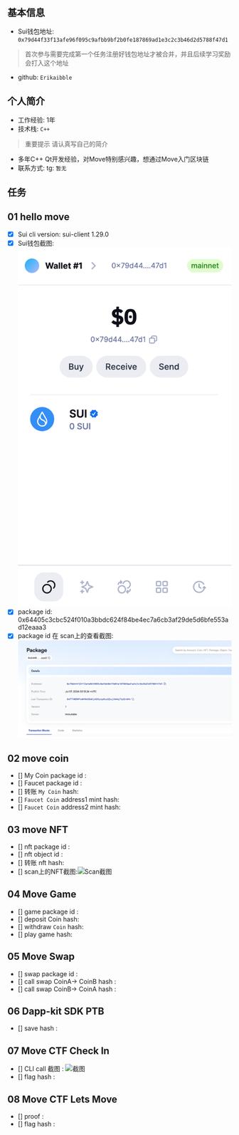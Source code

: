 ## 基本信息
- Sui钱包地址: `0x79d44f33f13afe96f095c9afbb9bf2b0fe187869ad1e3c2c3b46d2d5788f47d1 `
> 首次参与需要完成第一个任务注册好钱包地址才被合并，并且后续学习奖励会打入这个地址
- github: `Erikaibble`

## 个人简介
- 工作经验: 1年
- 技术栈: `C++`
> 重要提示 请认真写自己的简介
- 多年C++ Qt开发经验，对Move特别感兴趣，想通过Move入门区块链
- 联系方式: tg: `暂无` 

## 任务

##   01 hello move  
- [x] Sui cli version: sui-client 1.29.0
- [x] Sui钱包截图: ![Sui钱包截图](./img/scan.png)
- [x] package id:   0x64405c3cbc524f010a3bbdc624f84be4ec7a6cb3af29de5d6bfe553ad12eaaa3
- [x] package id 在 scan上的查看截图:![Scan截图](./img/scan2.png)

##   02 move coin
- [] My Coin package id : 
- [] Faucet package id : 
- [] 转账 `My Coin` hash:
- [] `Faucet Coin` address1 mint hash:
- [] `Faucet Coin` address2 mint hash:

##   03 move NFT
- [] nft package id :
- [] nft object id : 
- [] 转账 nft  hash:
- [] scan上的NFT截图:![Scan截图](./images/你的图片地址)

##   04 Move Game
- [] game package id :
- [] deposit Coin hash:
- [] withdraw `Coin` hash:
- [] play game hash:

##   05 Move Swap
- [] swap package id :
- [] call swap CoinA-> CoinB  hash :
- [] call swap CoinB-> CoinA  hash :

##   06 Dapp-kit SDK PTB
- [] save hash :

##   07 Move CTF Check In
- [] CLI call 截图 : ![截图](./images/你的图片地址)
- [] flag hash :

##   08 Move CTF Lets Move
- [] proof : 
- [] flag hash :
